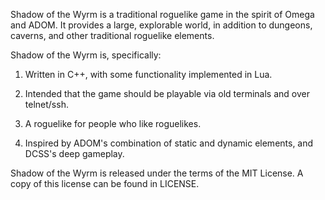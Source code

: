 Shadow of the Wyrm is a traditional roguelike game in the spirit of Omega 
and ADOM.  It provides a large, explorable world, in addition to dungeons, 
caverns, and other traditional roguelike elements.

Shadow of the Wyrm is, specifically:

  1. Written in C++, with some functionality implemented in Lua.
  
  2. Intended that the game should be playable via old terminals and
     over telnet/ssh.

  2. A roguelike for people who like roguelikes.

  3. Inspired by ADOM's combination of static and dynamic elements, and
     DCSS's deep gameplay.

Shadow of the Wyrm is released under the terms of the MIT License.  A copy 
of this license can be found in LICENSE.

